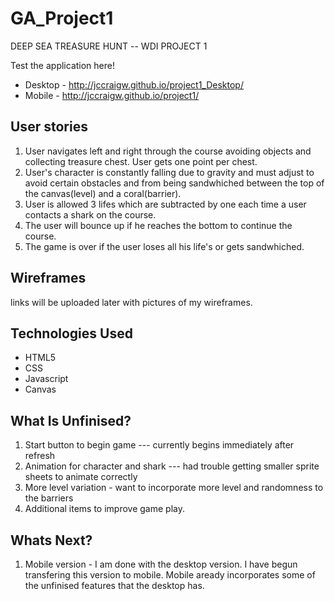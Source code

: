 # GA_Project1


DEEP SEA TREASURE HUNT -- WDI PROJECT 1

Test the application here! 
- Desktop - http://jccraigw.github.io/project1_Desktop/ 
- Mobile - http://jccraigw.github.io/project1/

## User stories
1. User navigates left and right through the course avoiding objects and collecting treasure chest. User gets one point per chest.
2. User's character is constantly falling due to gravity and must adjust to avoid certain obstacles and from being sandwhiched between the top of the canvas(level) and a coral(barrier).
3. User is allowed 3 lifes which are subtracted by one each time a user contacts a shark on the course. 
4. The user will bounce up if he reaches the bottom to continue the course.
5. The game is over if the user loses all his life's or gets sandwhiched.

## Wireframes

links will be uploaded later with pictures of my wireframes.
## Technologies Used	
- HTML5
- CSS
- Javascript
- Canvas
	
## What Is Unfinised?
1. Start button to begin game --- currently begins immediately after refresh
2. Animation for character and shark --- had trouble getting smaller sprite sheets to animate correctly
3. More level variation - want to incorporate more level and randomness to the barriers
4. Additional items to improve game play.
	


## Whats Next?
1. Mobile version - I am done with the desktop version. I have begun transfering this version to mobile. Mobile aready incorporates some of the unfinised features that the desktop has.
